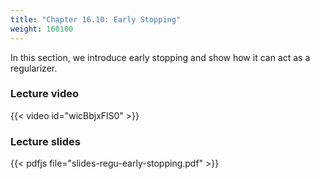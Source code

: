 ```yaml
---
title: "Chapter 16.10: Early Stopping"
weight: 160100
---
```

In this section, we introduce early stopping and show how it can act as a regularizer. 

<!--more-->

### Lecture video

{{< video id="wicBbjxFlS0" >}}

### Lecture slides

{{< pdfjs file="slides-regu-early-stopping.pdf" >}}
